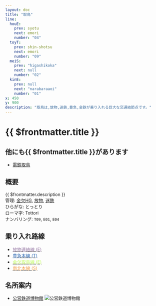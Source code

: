 ```yaml
---
layout: doc
title: "取鳥"
line:
  houE:
    prev: syotu
    next: emori
    number: "04"
  toyT:
    prev: shin-shotsu
    next: emori
    number: "09"
  meiS:
    prev: "higashikoka"
    next: null
    number: "02"
  kinE:
    prev: null
    next: "narabaraaoi"
    number: "01"
x: 450
y: 900
description: "取鳥は,放物,迷鉄,豊急,金鉄が乗り入れる巨大な交通結節点です。"
---
```


# {{ $frontmatter.title }}
<!-- ![高賀駅を正面から見ている](/img/tour/koka.webp) -->

## 他にも{{ $frontmatter.title }}があります
- [電鉄取鳥](/station/stations/dentetsutottori.md)

## 概要
{{ $frontmatter.description }}  
管理: [金欠HG](/company/kinketsuHG/), [放物](/company/houbutu/), [迷鉄](/company/meitetsu/)  
ひらがな: とっとり  
ローマ字: Tottori  
ナンバリング: `T09`, `E01`, `E04`

## 乗り入れ路線
- [<span style="color: #9577A3">放物連絡線 (E)</span>](/company/houbutu/line/houbuturenrakusen.md)
- [<span style="color: #2B66B1">豊急本線 (T)</span>](/company/KinketsuHG/toyokyu/line/toyokyuhonsen.md)
- [<span style="color: #BFFD5B">金欠取鳥線 (E)</span>](/company/KinketsuHG/kinketsu/line/tottorisen.md)
- [<span style="color: #F19E4C">南北本線 (S)</span>](/company/meitetsu/line/nanbokuhonsenS.md)

## 名所案内
- [公営鉄道博物館](/tour/landmark/hakubutukan.md)
![公営鉄道博物館](/img/tour/hakubutukan.webp)